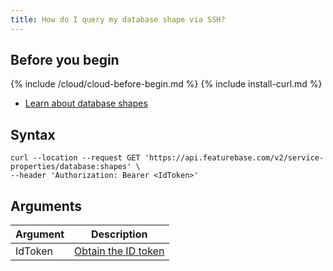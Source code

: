 ```yaml
---
title: How do I query my database shape via SSH?
---
```


## Before you begin

{% include /cloud/cloud-before-begin.md %}
{% include install-curl.md %}
* [Learn about database shapes](/cloud/cloud-databases/cloud-db-shape)

## Syntax

```shell
curl --location --request GET 'https://api.featurebase.com/v2/service-properties/database:shapes' \
--header 'Authorization: Bearer <IdToken>'
```

## Arguments

| Argument | Description |
|---|---|
| IdToken | [Obtain the ID token](/cloud/query-cloud-data/cloud-obtain-tokens-ssh) |
